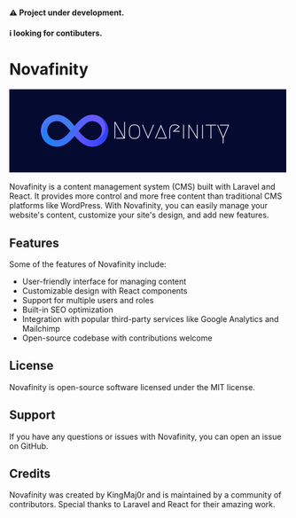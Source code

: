 #### ⚠️ Project under development.
#### ℹ️ looking for contibuters.

# Novafinity
![Novafinity](https://github.com/Novafinity/.github/blob/main/Novafinity.png)

Novafinity is a content management system (CMS) built with Laravel and React. It provides more control and more free content than traditional CMS platforms like WordPress. With Novafinity, you can easily manage your website's content, customize your site's design, and add new features.

## Features
Some of the features of Novafinity include:

- User-friendly interface for managing content
- Customizable design with React components
- Support for multiple users and roles
- Built-in SEO optimization
- Integration with popular third-party services like Google Analytics and Mailchimp
- Open-source codebase with contributions welcome
    
## License
Novafinity is open-source software licensed under the MIT license.

## Support
If you have any questions or issues with Novafinity, you can open an issue on GitHub.

## Credits
Novafinity was created by KingMaj0r and is maintained by a community of contributors. Special thanks to Laravel and React for their amazing work.
